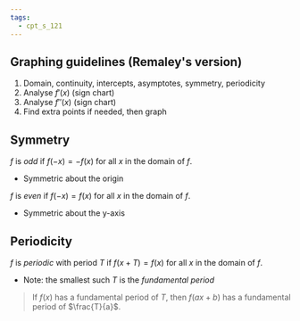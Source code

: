 ```yaml
---
tags:
  - cpt_s_121
---
```


## Graphing guidelines (Remaley's version)

1. Domain, continuity, intercepts, asymptotes, symmetry, periodicity
2. Analyse $f'(x)$ (sign chart)
3. Analyse $f''(x)$ (sign chart)
4. Find extra points if needed, then graph

## Symmetry

$f$ is *odd* if $f(-x) = -f(x)$ for all $x$ in the domain of $f$.
- Symmetric about the origin

$f$ is *even* if $f(-x) = f(x)$ for all $x$ in the domain of $f$.
- Symmetric about the y-axis

## Periodicity

$f$ is *periodic* with period $T$ if $f(x + T) = f(x)$ for all $x$ in the domain of $f$.
- Note: the smallest such $T$ is the *fundamental period*

> If $f(x)$ has a fundamental period of $T$, then $f(ax + b)$ has a fundamental period of $\frac{T}{a}$.